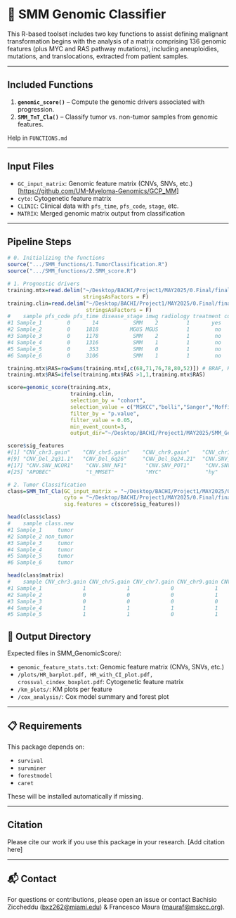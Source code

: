 # 🔬 SMM Genomic Classifier

This R-based toolset includes two key functions to assist defining malignant transformation begins with the analysis of a matrix comprising 136 genomic features (plus MYC and RAS pathway mutations), including aneuploidies, mutations, and translocations, extracted from patient samples.

---

## Included Functions

1. **`genomic_score()`** – Compute the genomic drivers associated with progression.
2. **`SMM_TnT_Cla()`** – Classify tumor vs. non-tumor samples from genomic features.

Help in `FUNCTIONS.md`

---

## Input Files

- `GC_input_matrix`: Genomic feature matrix (CNVs, SNVs, etc.) [https://github.com/UM-Myeloma-Genomics/GCP_MM]
- `cyto`: Cytogenetic feature matrix
- `CLINIC`: Clinical data with `pfs_time`, `pfs_code`, `stage`, etc.
- `MATRIX`: Merged genomic matrix output from classification

---

## Pipeline Steps

```r
# 0. Initializing the functions
source(".../SMM_functions/1.TumorClassification.R")
source(".../SMM_functions/2.SMM_score.R")
```

```r
# 1. Prognostic drivers
training.mtx=read.delim("~/Desktop/BACHI/Project1/MAY2025/0.Final/final_matrix_training.txt",
                        stringsAsFactors = F)
training.clin=read.delim("~/Desktop/BACHI/Project1/MAY2025/0.Final/final_clinic_training.txt",
                         stringsAsFactors = F)
#    sample pfs_code pfs_time disease_stage imwg radiology treatment cohort seq
#1 Sample_1        0       14           SMM    2         1       yes     C1 wgs
#2 Sample_2        0     1818          MGUS MGUS         1        no     C2 wes
#3 Sample_3        0     1178           SMM    2         1        no     C2 wes
#4 Sample_4        0     1316           SMM    1         1        no     C2 wes
#5 Sample_5        0      353           SMM    0         1        no     C2 wes
#6 Sample_6        0     3106           SMM    1         1        no     C2 wes

training.mtx$RAS=rowSums(training.mtx[,c(68,71,76,78,80,52)]) # BRAF, KRAS, NRAS, FGFR3, NF1, PTPN11
training.mtx$RAS=ifelse(training.mtx$RAS >1,1,training.mtx$RAS)

score=genomic_score(training.mtx, 
                    training.clin, 
                    selection_by = "cohort", 
                    selection_value = c("MSKCC","bolli","Sanger","Moffitt"), 
                    filter_by = "p.value",
                    filter_value = 0.05,
                    min_event_count=3,
                    output_dir="~/Desktop/BACHI/Project1/MAY2025/SMM_GenomicScore/")

score$sig_features
#[1] "CNV_chr3.gain"    "CNV_chr5.gain"    "CNV_chr9.gain"    "CNV_chr11.gain"   "CNV_chr15.gain"   "CNV_chr19.gain"   "CNV_chr21.gain"   "CNV_Del_10q24.32"
#[9] "CNV_Del_2q31.1"   "CNV_Del_6q26"     "CNV_Del_8q24.21"  "CNV.SNV_ARID2"    "CNV.SNV_CREBBP"   "CNV.SNV_CYLD"     "CNV.SNV_DNMT3A"   "CNV.SNV_TENT5C"  
#[17] "CNV.SNV_NCOR1"    "CNV.SNV_NF1"      "CNV.SNV_POT1"     "CNV.SNV_PRDM1"    "CNV.SNV_TET2"     "SNV_FGFR3"        "SNV_NRAS"         "CNV.Sig"         
#[25] "APOBEC"           "t_MMSET"          "MYC"              "hy"               "RAS"   
```

```r
# 2. Tumor Classification
class=SMM_TnT_Cla(GC_input_matrix = "~/Desktop/BACHI/Project1/MAY2025/0.Final/final_genomic_matrix_374pts.txt",
                  cyto = "~/Desktop/BACHI/Project1/MAY2025/0.Final/final_cytogenetic_374pts.txt",
                  sig.features = c(score$sig_features))
```

```r
head(class$class)
#    sample class.new
#1 Sample_1     tumor
#2 Sample_2 non_tumor
#3 Sample_3     tumor
#4 Sample_4     tumor
#5 Sample_5     tumor
#6 Sample_6     tumor
```

```r
head(class$matrix)
#    sample CNV_chr3.gain CNV_chr5.gain CNV_chr7.gain CNV_chr9.gain CNV_chr11.gain CNV_chr15.gain CNV_chr19.gain CNV_chr21.gain CNV_chr18.gain
#1 Sample_1             1             1             0             1              1              1              1              0              0
#2 Sample_2             0             0             0             1              0              0              0              0              0
#3 Sample_3             0             0             0             0              0              0              0              0              0
#4 Sample_4             1             1             1             1              1              1              1              1              0
#5 Sample_5             1             1             0             1              0              1              1              0              0
```

## 📂 Output Directory

Expected files in SMM_GenomicScore/:

- `genomic_feature_stats.txt`: Genomic feature matrix (CNVs, SNVs, etc.)
- `/plots/HR_barplot.pdf, HR_with_CI_plot.pdf, crossval_cindex_boxplot.pdf`: Cytogenetic feature matrix
- `/km_plots/`: KM plots per feature
- `/cox_analysis/`: Cox model summary and forest plot

---

## 📋 Requirements

This package depends on:

- `survival`
- `survminer`
- `forestmodel`
- `caret`

These will be installed automatically if missing.

---

## Citation
Please cite our work if you use this package in your research. [Add citation here]

---

## 📬 Contact

For questions or contributions, please open an issue or contact Bachisio Ziccheddu (bxz262@miami.edu) & Francesco Maura (mauraf@mskcc.org).






